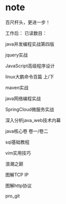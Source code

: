 # note
百尺杆头，更进一步！


工作后：
已读数目：

java并发编程实战第四版

jquery实战

JavaScript高级程序设计

linux大鹏命令百篇 上/下

maven实战

java网络编程实战

SpringCloud微服务实战

深入分析java_web技术内幕

java核心卷 卷一/卷二

sql基础教程

vim实用技巧

浪潮之巅

图解TCP IP

图解http协议

pro_git

